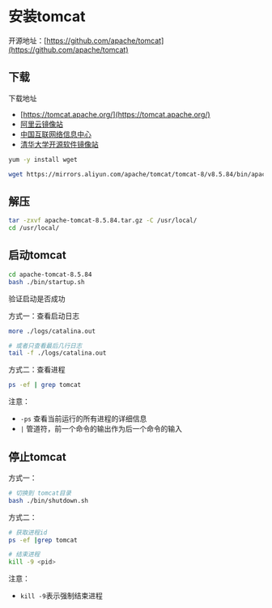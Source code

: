 # 安装tomcat

开源地址：[https://github.com/apache/tomcat](https://github.com/apache/tomcat)

## 下载

下载地址

- [https://tomcat.apache.org/](https://tomcat.apache.org/)
- [阿里云镜像站](https://mirrors.aliyun.com/apache/tomcat/)
- [中国互联网络信息中心](https://mirrors.cnnic.cn/apache/tomcat/)
- [清华大学开源软件镜像站](https://mirrors.tuna.tsinghua.edu.cn/apache/tomcat/)


```bash
yum -y install wget

wget https://mirrors.aliyun.com/apache/tomcat/tomcat-8/v8.5.84/bin/apache-tomcat-8.5.84.tar.gz
```

## 解压

```bash
tar -zxvf apache-tomcat-8.5.84.tar.gz -C /usr/local/
cd /usr/local/
```

## 启动tomcat

```bash
cd apache-tomcat-8.5.84
bash ./bin/startup.sh
```

验证启动是否成功

方式一：查看启动日志

```bash
more ./logs/catalina.out

# 或者只查看最后几行日志
tail -f ./logs/catalina.out
```

方式二：查看进程

```bash
ps -ef | grep tomcat
```

注意：

- `-ps` 查看当前运行的所有进程的详细信息
- `|` 管道符，前一个命令的输出作为后一个命令的输入

## 停止tomcat

方式一：

```bash
# 切换到 tomcat目录
bash ./bin/shutdown.sh
```

方式二：

```bash
# 获取进程id
ps -ef |grep tomcat

# 结束进程
kill -9 <pid>
```

注意：

- `kill -9`表示强制结束进程


